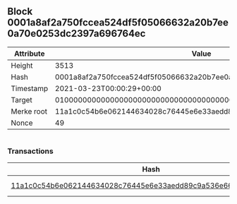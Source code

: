 ## Block 0001a8af2a750fccea524df5f05066632a20b7ee0a70e0253dc2397a696764ec

Attribute | Value
--- | ---
Height | 3513
Hash | 0001a8af2a750fccea524df5f05066632a20b7ee0a70e0253dc2397a696764ec
Timestamp | 2021-03-23T00:00:29+00:00
Target | 0100000000000000000000000000000000000000000000000000000000000000
Merke root | 11a1c0c54b6e062144634028c76445e6e33aedd89c9a536e669008d7eeff6825
Nonce | 49

```

```

### Transactions

Hash | Amount
--- | ---
[11a1c0c54b6e062144634028c76445e6e33aedd89c9a536e669008d7eeff6825](11a1c0c54b6e062144634028c76445e6e33aedd89c9a536e669008d7eeff6825.md) | 10.00000000 SKEPTI 
